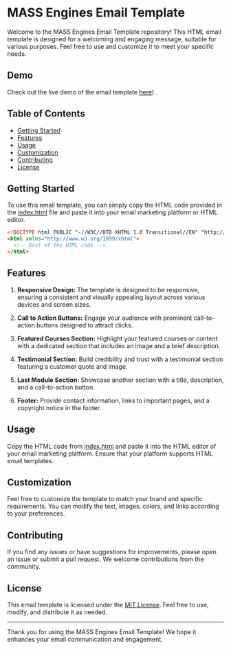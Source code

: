 # MASS Engines Email Template

Welcome to the MASS Engines Email Template repository! This HTML email template is designed for a welcoming and engaging message, suitable for various purposes. Feel free to use and customize it to meet your specific needs.

## Demo

Check out the live demo of the email template [here](<a href="#" target="_blank" rel="noopener noreferrer nofollow">(https://hadep275.github.io/MASS-Engines-Test/))</a>) .


## Table of Contents

- [Getting Started](#getting-started)
- [Features](#features)
- [Usage](#usage)
- [Customization](#customization)
- [Contributing](#contributing)
- [License](#license)

## Getting Started

To use this email template, you can simply copy the HTML code provided in the [index.html](index.html) file and paste it into your email marketing platform or HTML editor.

```html
<!DOCTYPE html PUBLIC "-//W3C//DTD XHTML 1.0 Transitional//EN" "http://www.w3.org/TR/xhtml1/DTD/xhtml1-transitional.dtd">
<html xmlns="http://www.w3.org/1999/xhtml">
  <!-- Rest of the HTML code -->
</html>
```

## Features

1. **Responsive Design:** The template is designed to be responsive, ensuring a consistent and visually appealing layout across various devices and screen sizes.

2. **Call to Action Buttons:** Engage your audience with prominent call-to-action buttons designed to attract clicks.

3. **Featured Courses Section:** Highlight your featured courses or content with a dedicated section that includes an image and a brief description.

4. **Testimonial Section:** Build credibility and trust with a testimonial section featuring a customer quote and image.

5. **Last Module Section:** Showcase another section with a title, description, and a call-to-action button.

6. **Footer:** Provide contact information, links to important pages, and a copyright notice in the footer.

## Usage

Copy the HTML code from [index.html](index.html) and paste it into the HTML editor of your email marketing platform. Ensure that your platform supports HTML email templates.

## Customization

Feel free to customize the template to match your brand and specific requirements. You can modify the text, images, colors, and links according to your preferences.

## Contributing

If you find any issues or have suggestions for improvements, please open an issue or submit a pull request. We welcome contributions from the community.

## License

This email template is licensed under the [MIT License](LICENSE). Feel free to use, modify, and distribute it as needed.

---

Thank you for using the MASS Engines Email Template! We hope it enhances your email communication and engagement.
